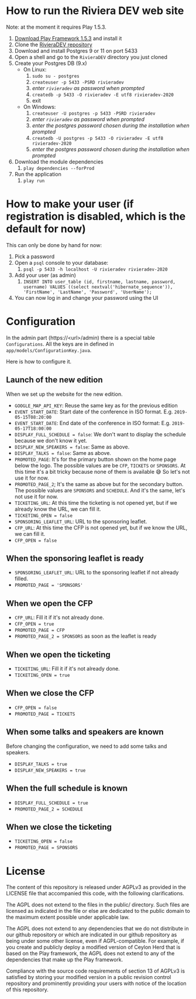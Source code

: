 # How to run the Riviera DEV web site

Note: at the moment it requires Play 1.5.3.

1. [Download Play Framework 1.5.3](https://downloads.typesafe.com/play/1.5.3/play-1.5.3.zip) and install it
1. Clone the [RivieraDEV repository](https://github.com/FroMage/RivieraDEV)
1. Download and install Postgres 9 or 11 on port 5433
1. Open a shell and go to the `RivieraDEV` directory you just cloned
1. Create your Postgres DB (9.x)
    - On Linux:
        1. `sudo su - postgres`
        2. `createuser -p 5433 -PSRD rivieradev`
        3. _enter `rivieradev` as password when prompted_
        4. `createdb -p 5433 -O rivieradev -E utf8 rivieradev-2020`
        5. exit
    - On Windows:
        1. `createuser -U postgres -p 5433 -PSRD rivieradev`
        2. _enter `rivieradev` as password when prompted_
        3. _enter the postgres password chosen during the installation when prompted_
        4. `createdb -U postgres -p 5433 -O rivieradev -E utf8 rivieradev-2020`
        5. _enter the postgres password chosen during the installation when prompted_
1. Download the module dependencies
    1. `play dependencies --forProd`
1. Run the application
    1. `play run`

# How to make your user (if registration is disabled, which is the default for now)

This can only be done by hand for now:

1. Pick a password
1. Open a `psql` console to your database:
    1. `psql -p 5433 -h localhost -U rivieradev rivieradev-2020`
1. Add your user (as admin)
    1. `INSERT INTO user_table (id, firstname, lastname, password, username) VALUES ((select nextval('hibernate_sequence')), 'FirstName', 'LastName', 'Password', 'UserName');`
1. You can now log in and change your password using the UI

# Configuration

In the admin part (https://\<url\>/admin) there is a special table `Configurations`. All the keys are in defined in `app/models/ConfigurationKey.java`.

Here is how to configure it.

## Launch of the new edition

When we set up the website for the new edition.

-   `GOOGLE_MAP_API_KEY`: Reuse the same key as for the previous edition
-   `EVENT_START_DATE`: Start date of the conference in ISO format. E.g. `2019-05-15T08:20:00`
-   `EVENT_START_DATE`: End date of the conference in ISO format: E.g. `2019-05-17T18:00:00`
-   `DISPLAY_FULL_SCHEDULE = false`: We don't want to display the schedule because we don't know it yet.
-   `DISPLAY_NEW_SPEAKERS = false`: Same as above.
-   `DISPLAY_TALKS = false`: Same as above.
-   `PROMOTED_PAGE`: It's for the primary button shown on the home page below the logo. The possible values are be `CFP`, `TICKETS` or `SPONSORS`. At this time it's a bit tricky because none of them is available 😅 So let's not use it for now.
-   `PROMOTED_PAGE_2`; It's the same as above but for the secondary button. The possible values are `SPONSORS` and `SCHEDULE`. And it's the same, let's not use it for now.
-   `TICKETING_URL`: At this time the ticketing is not opened yet, but if we already know the URL, we can fill it.
-   `TICKETING_OPEN = false`
-   `SPONSORING_LEAFLET_URL`: URL to the sponsoring leaflet.
-   `CFP_URL`: At this time the CFP is not opened yet, but if we know the URL, we can fill it.
-   `CFP_OPEN = false`

## When the sponsoring leaflet is ready

-   `SPONSORING_LEAFLET_URL`: URL to the sponsoring leaflet if not already filled.
-   `PROMOTED_PAGE = 'SPONSORS'`

## When we open the CFP

-   `CFP_URL`: Fill it if it's not already done.
-   `CFP_OPEN = true`
-   `PROMOTED_PAGE = CFP`
-   `PROMOTED_PAGE_2 = SPONSORS` as soon as the leaflet is ready

## When we open the ticketing

-   `TICKETING_URL`: Fill it if it's not already done.
-   `TICKETING_OPEN = true`

## When we close the CFP

-   `CFP_OPEN = false`
-   `PROMOTED_PAGE = TICKETS`

## When some talks and speakers are known

Before changing the configuration, we need to add some talks and speakers.

-   `DISPLAY_TALKS = true`
-   `DISPLAY_NEW_SPEAKERS = true`

## When the full schedule is known

-   `DISPLAY_FULL_SCHEDULE = true`
-   `PROMOTED_PAGE_2 = SCHEDULE`

## When we close the ticketing

-   `TICKETING_OPEN = false`
-   `PROMOTED_PAGE = SPONSORS`

# License

The content of this repository is released under AGPLv3 as provided in
the LICENSE file that accompanied this code, with the following
clarifications.

The AGPL does not extend to the files in the public/ directory. Such
files are licensed as indicated in the file or else are dedicated to
the public domain to the maximum extent possible under applicable law.

The AGPL does not extend to any dependencies that we do not distribute
in our github repository or which are indicated in our github
repository as being under some other license, even if
AGPL-compatible. For example, if you create and publicly deploy a
modified version of Ceylon Herd that is based on the Play framework,
the AGPL does not extend to any of the dependencies that make up the
Play framework.

Compliance with the source code requirements of section 13 of AGPLv3
is satisfied by storing your modified version in a public revision
control repository and prominently providing your users with notice of
the location of this repository.
